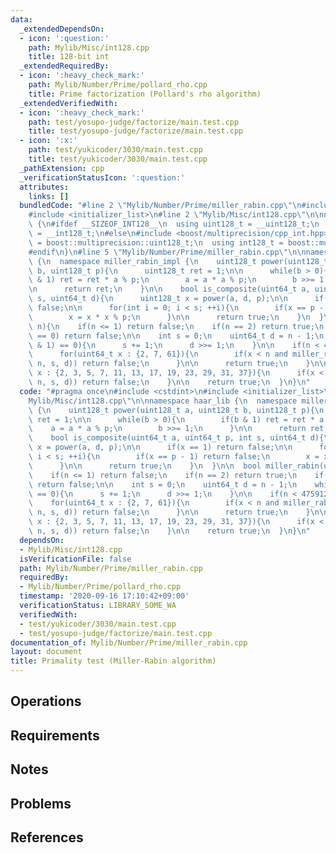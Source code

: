 ```yaml
---
data:
  _extendedDependsOn:
  - icon: ':question:'
    path: Mylib/Misc/int128.cpp
    title: 128-bit int
  _extendedRequiredBy:
  - icon: ':heavy_check_mark:'
    path: Mylib/Number/Prime/pollard_rho.cpp
    title: Prime factorization (Pollard's rho algorithm)
  _extendedVerifiedWith:
  - icon: ':heavy_check_mark:'
    path: test/yosupo-judge/factorize/main.test.cpp
    title: test/yosupo-judge/factorize/main.test.cpp
  - icon: ':x:'
    path: test/yukicoder/3030/main.test.cpp
    title: test/yukicoder/3030/main.test.cpp
  _pathExtension: cpp
  _verificationStatusIcon: ':question:'
  attributes:
    links: []
  bundledCode: "#line 2 \"Mylib/Number/Prime/miller_rabin.cpp\"\n#include <cstdint>\n\
    #include <initializer_list>\n#line 2 \"Mylib/Misc/int128.cpp\"\n\nnamespace haar_lib\
    \ {\n#ifdef __SIZEOF_INT128__\n  using uint128_t = __uint128_t;\n  using int128_t\
    \ = __int128_t;\n#else\n#include <boost/multiprecision/cpp_int.hpp>\n  using uint128_t\
    \ = boost::multiprecision::uint128_t;\n  using int128_t = boost::multiprecision::int128_t;\n\
    #endif\n}\n#line 5 \"Mylib/Number/Prime/miller_rabin.cpp\"\n\nnamespace haar_lib\
    \ {\n  namespace miller_rabin_impl {\n    uint128_t power(uint128_t a, uint128_t\
    \ b, uint128_t p){\n      uint128_t ret = 1;\n\n      while(b > 0){\n        if(b\
    \ & 1) ret = ret * a % p;\n        a = a * a % p;\n        b >>= 1;\n      }\n\
    \n      return ret;\n    }\n\n    bool is_composite(uint64_t a, uint64_t p, int\
    \ s, uint64_t d){\n      uint128_t x = power(a, d, p);\n\n      if(x == 1) return\
    \ false;\n\n      for(int i = 0; i < s; ++i){\n        if(x == p - 1) return false;\n\
    \        x = x * x % p;\n      }\n\n      return true;\n    }\n  }\n\n  bool miller_rabin(uint64_t\
    \ n){\n    if(n <= 1) return false;\n    if(n == 2) return true;\n    if(n % 2\
    \ == 0) return false;\n\n    int s = 0;\n    uint64_t d = n - 1;\n    while((d\
    \ & 1) == 0){\n      s += 1;\n      d >>= 1;\n    }\n\n    if(n < 4759123141){\n\
    \      for(uint64_t x : {2, 7, 61}){\n        if(x < n and miller_rabin_impl::is_composite(x,\
    \ n, s, d)) return false;\n      }\n\n      return true;\n    }\n\n    for(uint64_t\
    \ x : {2, 3, 5, 7, 11, 13, 17, 19, 23, 29, 31, 37}){\n      if(x < n and miller_rabin_impl::is_composite(x,\
    \ n, s, d)) return false;\n    }\n\n    return true;\n  }\n}\n"
  code: "#pragma once\n#include <cstdint>\n#include <initializer_list>\n#include \"\
    Mylib/Misc/int128.cpp\"\n\nnamespace haar_lib {\n  namespace miller_rabin_impl\
    \ {\n    uint128_t power(uint128_t a, uint128_t b, uint128_t p){\n      uint128_t\
    \ ret = 1;\n\n      while(b > 0){\n        if(b & 1) ret = ret * a % p;\n    \
    \    a = a * a % p;\n        b >>= 1;\n      }\n\n      return ret;\n    }\n\n\
    \    bool is_composite(uint64_t a, uint64_t p, int s, uint64_t d){\n      uint128_t\
    \ x = power(a, d, p);\n\n      if(x == 1) return false;\n\n      for(int i = 0;\
    \ i < s; ++i){\n        if(x == p - 1) return false;\n        x = x * x % p;\n\
    \      }\n\n      return true;\n    }\n  }\n\n  bool miller_rabin(uint64_t n){\n\
    \    if(n <= 1) return false;\n    if(n == 2) return true;\n    if(n % 2 == 0)\
    \ return false;\n\n    int s = 0;\n    uint64_t d = n - 1;\n    while((d & 1)\
    \ == 0){\n      s += 1;\n      d >>= 1;\n    }\n\n    if(n < 4759123141){\n  \
    \    for(uint64_t x : {2, 7, 61}){\n        if(x < n and miller_rabin_impl::is_composite(x,\
    \ n, s, d)) return false;\n      }\n\n      return true;\n    }\n\n    for(uint64_t\
    \ x : {2, 3, 5, 7, 11, 13, 17, 19, 23, 29, 31, 37}){\n      if(x < n and miller_rabin_impl::is_composite(x,\
    \ n, s, d)) return false;\n    }\n\n    return true;\n  }\n}\n"
  dependsOn:
  - Mylib/Misc/int128.cpp
  isVerificationFile: false
  path: Mylib/Number/Prime/miller_rabin.cpp
  requiredBy:
  - Mylib/Number/Prime/pollard_rho.cpp
  timestamp: '2020-09-16 17:10:42+09:00'
  verificationStatus: LIBRARY_SOME_WA
  verifiedWith:
  - test/yukicoder/3030/main.test.cpp
  - test/yosupo-judge/factorize/main.test.cpp
documentation_of: Mylib/Number/Prime/miller_rabin.cpp
layout: document
title: Primality test (Miller-Rabin algorithm)
---
```


## Operations

## Requirements

## Notes

## Problems

## References
